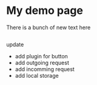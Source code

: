 # My demo page
There is a bunch of new text here

```{mydirective} mywordchanged
```

update

- add plugin for button 
- add outgoing request
- add incomming request
- add local storage

